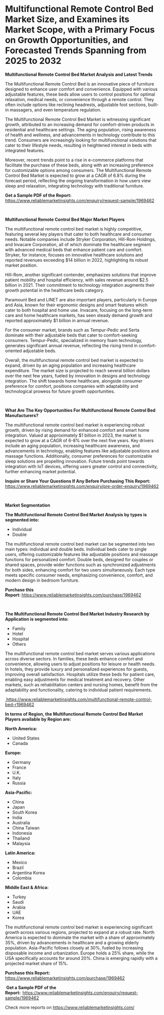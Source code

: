 <p><h1>Multifunctional Remote Control Bed Market Size, and Examines its Market Scope, with a Primary Focus on Growth Opportunities, and Forecasted Trends Spanning from 2025 to 2032</h1></p><p><strong>Multifunctional Remote Control Bed Market Analysis and Latest Trends</strong></p>
<p><p>The Multifunctional Remote Control Bed is an innovative piece of furniture designed to enhance user comfort and convenience. Equipped with various adjustable features, these beds allow users to control positions for optimal relaxation, medical needs, or convenience through a remote control. They often include options like reclining headrests, adjustable foot sections, built-in massagers, and even temperature regulation.</p><p>The Multifunctional Remote Control Bed Market is witnessing significant growth, attributed to an increasing demand for comfort-driven products in residential and healthcare settings. The aging population, rising awareness of health and wellness, and advancements in technology contribute to this trend. Consumers are increasingly looking for multifunctional solutions that cater to their lifestyle needs, resulting in heightened interest in beds with integrated features.</p><p>Moreover, recent trends point to a rise in e-commerce platforms that facilitate the purchase of these beds, along with an increasing preference for customizable options among consumers. The Multifunctional Remote Control Bed Market is expected to grow at a CAGR of 6.8% during the forecast period, reflecting the ongoing transformation in how users view sleep and relaxation, integrating technology with traditional furniture.</p></p>
<p><strong>Get a Sample PDF of the Report:&nbsp;</strong> <a href="https://www.reliablemarketinsights.com/enquiry/request-sample/1969462?utm_campaign=2100&utm_medium=2&utm_source=Github&utm_content=ia&utm_term=10022025&utm_id=multifunctional-remote-control-bed">https://www.reliablemarketinsights.com/enquiry/request-sample/1969462</a></p>
<p>&nbsp;</p>
<p><strong>Multifunctional Remote Control Bed Major Market Players</strong></p>
<p><p>The multifunctional remote control bed market is highly competitive, featuring several key players that cater to both healthcare and consumer needs. Notable companies include Stryker Corporation, Hill-Rom Holdings, and Invacare Corporation, all of which dominate the healthcare segment with advanced medical beds that enhance patient care and comfort. Stryker, for instance, focuses on innovative healthcare solutions and reported revenues exceeding $14 billion in 2022, highlighting its robust market position.</p><p>Hill-Rom, another significant contender, emphasizes solutions that improve patient mobility and hospital efficiency, with sales revenue around $2.5 billion in 2021. Their commitment to technology integration augments their growth potential in the healthcare beds category.</p><p>Paramount Bed and LINET are also important players, particularly in Europe and Asia, known for their ergonomic designs and smart features which cater to both hospital and home use. Invacare, focusing on the long-term care and home healthcare markets, has seen steady demand growth and reported approximately $1 billion in annual revenue.</p><p>For the consumer market, brands such as Tempur-Pedic and Serta dominate with their adjustable beds that cater to comfort-seeking consumers. Tempur-Pedic, specialized in memory foam technology, generates significant annual revenue, reflecting the rising trend in comfort-oriented adjustable beds. </p><p>Overall, the multifunctional remote control bed market is expected to expand, driven by an aging population and increasing healthcare expenditure. The market size is projected to reach several billion dollars over the next few years, fueled by innovation in designs and technology integration. The shift towards home healthcare, alongside consumer preference for comfort, positions companies with adaptability and technological prowess for future growth opportunities.</p></p>
<p>&nbsp;</p>
<p><strong>What Are The Key Opportunities For Multifunctional Remote Control Bed Manufacturers?</strong></p>
<p><p>The multifunctional remote control bed market is experiencing robust growth, driven by rising demand for enhanced comfort and smart home integration. Valued at approximately $1 billion in 2023, the market is expected to grow at a CAGR of 6-8% over the next five years. Key drivers include an aging population, increasing healthcare awareness, and advancements in technology, enabling features like adjustable positions and massage functions. Additionally, consumer preferences for customizable sleep solutions are propelling innovation. Future trends point towards integration with IoT devices, offering users greater control and connectivity, further enhancing market potential.</p></p>
<p><strong>Inquire or Share Your Questions If Any Before Purchasing This Report:</strong> <a href="https://www.reliablemarketinsights.com/enquiry/pre-order-enquiry/1969462?utm_campaign=2100&utm_medium=2&utm_source=Github&utm_content=ia&utm_term=10022025&utm_id=multifunctional-remote-control-bed">https://www.reliablemarketinsights.com/enquiry/pre-order-enquiry/1969462</a></p>
<p>&nbsp;</p>
<p><strong>Market Segmentation</strong></p>
<p><strong>The Multifunctional Remote Control Bed Market Analysis by types is segmented into:</strong></p>
<p><ul><li>Individual</li><li>Double</li></ul></p>
<p><p>The multifunctional remote control bed market can be segmented into two main types: individual and double beds. Individual beds cater to single users, offering customizable features like adjustable positions and massage functions for personalized comfort. Double beds, designed for couples or shared spaces, provide wider functions such as synchronized adjustments for both sides, enhancing comfort for two users simultaneously. Each type meets specific consumer needs, emphasizing convenience, comfort, and modern design in bedroom furniture.</p></p>
<p><strong>Purchase this Report:&nbsp;</strong><a href="https://www.reliablemarketinsights.com/purchase/1969462?utm_campaign=2100&utm_medium=2&utm_source=Github&utm_content=ia&utm_term=10022025&utm_id=multifunctional-remote-control-bed">https://www.reliablemarketinsights.com/purchase/1969462</a></p>
<p>&nbsp;</p>
<p><strong>The Multifunctional Remote Control Bed Market Industry Research by Application is segmented into:</strong></p>
<p><ul><li>Family</li><li>Hotel</li><li>Hospital</li><li>Others</li></ul></p>
<p><p>The multifunctional remote control bed market serves various applications across diverse sectors. In families, these beds enhance comfort and convenience, allowing users to adjust positions for leisure or health needs. In hotels, they provide luxury and personalized experiences for guests, improving overall satisfaction. Hospitals utilize these beds for patient care, enabling easy adjustments for medical treatment and recovery. Other markets, such as rehabilitation centers and nursing homes, benefit from the adaptability and functionality, catering to individual patient requirements.</p></p>
<p><a href="https://www.reliablemarketinsights.com/multifunctional-remote-control-bed-r1969462?utm_campaign=2100&utm_medium=2&utm_source=Github&utm_content=ia&utm_term=10022025&utm_id=multifunctional-remote-control-bed">&nbsp;https://www.reliablemarketinsights.com/multifunctional-remote-control-bed-r1969462</a></p>
<p><strong>In terms of Region, the Multifunctional Remote Control Bed Market Players available by Region are:</strong></p>
<p>
    <p> <strong> North America: </strong>
        <ul>
            <li>United States</li>
            <li>Canada</li>
        </ul>
        </p> 
    <p> <strong> Europe: </strong>
        <ul>
            <li>Germany</li>
            <li>France</li>
            <li>U.K.</li>
            <li>Italy</li>
            <li>Russia</li>
        </ul>
        </p> 
    <p> <strong> Asia-Pacific: </strong>
        <ul>
            <li>China</li>
            <li>Japan</li>
            <li>South Korea</li>
            <li>India</li>
            <li>Australia</li>
            <li>China Taiwan</li>
            <li>Indonesia</li>
            <li>Thailand</li>
            <li>Malaysia</li>
        </ul>
        </p> 
    <p> <strong> Latin America: </strong>
        <ul>
            <li>Mexico</li>
            <li>Brazil</li>
            <li>Argentina Korea</li>
            <li>Colombia</li>
        </ul>
        </p> 
    <p> <strong> Middle East & Africa: </strong>
        <ul>
            <li>Turkey</li>
            <li>Saudi</li>
            <li>Arabia</li>
            <li>UAE</li>
            <li>Korea</li>
        </ul>
    </p>
    </p>
<p><p>The multifunctional remote control bed market is experiencing significant growth across various regions, projected to expand at a robust rate. North America is expected to dominate the market with a share of approximately 35%, driven by advancements in healthcare and a growing elderly population. Asia-Pacific follows closely at 30%, fueled by increasing disposable income and urbanization. Europe holds a 25% share, while the USA specifically accounts for around 20%. China is emerging rapidly with a projected market share of 15%.</p></p>
<p><strong>Purchase this Report: </strong><a href="https://www.reliablemarketinsights.com/purchase/1969462?utm_campaign=2100&utm_medium=2&utm_source=Github&utm_content=ia&utm_term=10022025&utm_id=multifunctional-remote-control-bed">https://www.reliablemarketinsights.com/purchase/1969462</a></p>
<p>&nbsp;<strong>Get a Sample PDF of the Report:&nbsp;&nbsp;</strong><a href="https://www.reliablemarketinsights.com/enquiry/request-sample/1969462?utm_campaign=2100&utm_medium=2&utm_source=Github&utm_content=ia&utm_term=10022025&utm_id=multifunctional-remote-control-bed">https://www.reliablemarketinsights.com/enquiry/request-sample/1969462</a></p>
<p><strong></strong></p>
<p>Check more reports on <a href="https://www.reliablemarketinsights.com/?utm_campaign=2100&utm_medium=2&utm_source=Github&utm_content=ia&utm_term=10022025&utm_id=multifunctional-remote-control-bed">https://www.reliablemarketinsights.com/</a></p>